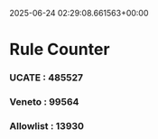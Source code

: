 2025-06-24 02:29:08.661563+00:00
# Rule Counter 
 ### UCATE : 485527

 ### Veneto : 99564

 ### Allowlist : 13930